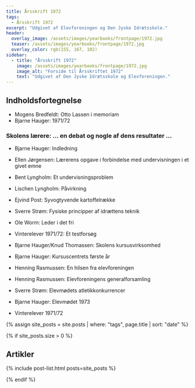 ```yaml
---
title: Årsskrift 1972
tags:
  - Årsskrift 1972
excerpt: "Udgivet af Elevforeningen og Den Jyske Idrætsskole."
header:
  overlay_image: /assets/images/yearbooks/frontpage/1972.jpg
  teaser: /assets/images/yearbooks/frontpage/1972.jpg
  overlay_color: rgb(155, 167, 102)
sidebar:
  - title: "Årsskrift 1972"
    image: /assets/images/yearbooks/frontpage/1972.jpg
    image_alt: "Forside til Årsskriftet 1972"
    text: "Udgivet af Den Jyske Idrætsskole og Elevforeningen."
---
```


## Indholdsfortegnelse

- Mogens Bredfeldt: Otto Lassen i memoriam
- Bjarne Hauger: 1971/72

### Skolens lærere: … en debat og nogle af dens resultater …

- Bjarne Hauger: Indledning
- Ellen Jørgensen: Lærerens opgave i forbindelse med undervisningen i et givet emne
- Bent Lyngholm: Et undervisningsproblem
- Lischen Lyngholm: Påvirkning
- Ejvind Post: Syvogtyvende kartoffelrække
- Sverre Strøm: Fysiske principper af idrættens teknik
- Ole Worm: Leder i det fri

- Vinterelever 1971/72: Et testforsøg
- Bjarne Hauger/Knud Thomassen: Skolens kursusvirksomhed
- Bjarne Hauger: Kursuscentrets første år
- Henning Rasmussen: En hilsen fra elevforeningen
- Henning Rasmussen: Elevforeningens generalforsamling
- Sverre Strøm: Elevmødets atletikkonkurrencer
- Bjarne Hauger: Elevmødet 1973
- Vinterelever 1971/72

{% assign site_posts = site.posts | where: "tags", page.title | sort: "date" %}

{% if site_posts.size > 0 %}

## Artikler

{% include post-list.html posts=site_posts %}

{% endif %}
